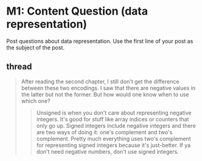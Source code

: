# M1: Content Question (data representation)

Post questions about data representation. Use the first line of your post as the
subject of the post.

## thread

> After reading the second chapter, I still don't get the difference between these two encodings. I saw that there are negative values in the latter but not the former. But how would one know when to use which one?
>> Unsigned is when you don't care about representing negative integers. It's good for stuff like array indices or counters that only go up. Signed integers include negative integers and there are two ways of doing it: one's complement and two's complement. Pretty much everything uses two's complement for representing signed integers because it's just-better. If ya don't need negative numbers, don't use signed integers.
